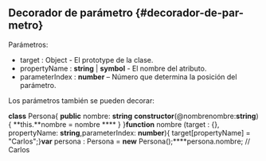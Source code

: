 ## Decorador de parámetro {#decorador-de-par-metro}

Parámetros:

*   target : Object - El prototype de la clase.
*   propertyName : **string** | **symbol** - El nombre del atributo.
*   parameterIndex : **number** – Número que determina la posición del parámetro.

Los parámetros también se pueden decorar:

**class** Persona{ **public** nombre: **string** **constructor**(@nombrenombre:**string**){ **this.**nombre = nombre **** } }**function** nombre (target : {}, propertyName: **string**,parameterIndex: **number**){ target[propertyName] = "Carlos";}**var** persona : Persona = **new** Persona();****persona.nombre; // Carlos